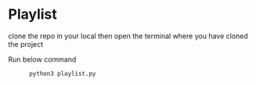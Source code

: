 # Playlist

clone the repo in your local then open the terminal where you have cloned the project

Run below command

          python3 playlist.py
